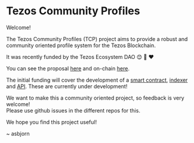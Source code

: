 # Tezos Community Profiles

Welcome!

The Tezos Community Profiles (TCP) project aims to provide a robust and community oriented profile system for the Tezos Blockchain.

It was recently funded by the Tezos Ecosystem DAO 😊 🙏 ❤️ 

You can see the proposal [here](https://forum.tezosagora.org/t/open-sourcing-and-decentralizing-tezid-profiles/5681) and on-chain [here](https://tezos-homebase.io/explorer/dao/KT1VA5SvdE9AU41GY4u7ik5WkTi1pMU4PiTz/proposal/ed24a22272dcc584c9ce40dcc94bc5df0a17bc6e100650eb3caccac99481ae0f).

The initial funding will cover the development of a [smart contract](https://github.com/tezos-community-profiles/contracts), [indexer](https://github.com/tezos-community-profiles/indexer) and [API](https://github.com/tezos-community-profiles/api).
These are currently under development!

We want to make this a community oriented project, so feedback is very welcome!  
Please use github issues in the different repos for this.  

We hope you find this project useful!

~ asbjorn

